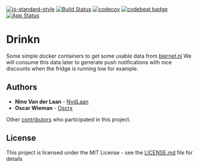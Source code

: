 [![js-standard-style](https://img.shields.io/badge/code%20style-standard-brightgreen.svg)](http://standardjs.com)
[![Build Status](https://travis-ci.com/bierteam/drinkn.svg?branch=master)](https://travis-ci.com/bierteam/drinkn)
[![codecov](https://codecov.io/gh/bierteam/drinkn/branch/master/graph/badge.svg)](https://codecov.io/gh/bierteam/drinkn)
[![codebeat badge](https://codebeat.co/badges/27be54a6-bf6d-4297-9dc7-447d514bc476)](https://codebeat.co/projects/github-com-bierteam-drinkn-master)
[![App Status](https://argocd.lab.oscarr.nl/api/badge?name=drinkn&revision=true)](https://argocd.lab.oscarr.nl/applications/drinkn)

# Drinkn

Some simple docker containers to get some usable data from [biernet.nl](https://biernet.nl/)
We will consume this data later to generate push notifications with nice discounts when the fridge is running low for example.

## Authors

* **Nino Van der Laan** - [NvdLaan](https://github.com/NvdLaan)
* **Oscar Wieman** - [Oscrx](https://github.com/oscrx)

Other [contributors](https://github.com/bierteam/drinkn/contributors) who participated in this project.

## License

This project is licensed under the MIT License - see the [LICENSE.md](LICENSE.md) file for details

